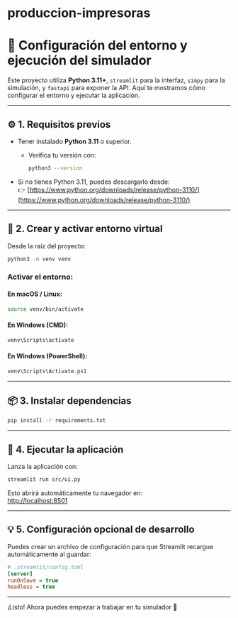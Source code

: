 # produccion-impresoras

# 🧪 Configuración del entorno y ejecución del simulador

Este proyecto utiliza **Python 3.11+**, `streamlit` para la interfaz, `simpy` para la simulación, y `fastapi` para exponer la API. Aquí te mostramos cómo configurar el entorno y ejecutar la aplicación.

---

## ⚙️ 1. Requisitos previos

- Tener instalado **Python 3.11** o superior.
  - Verifica tu versión con:
    ```bash
    python3 --version
    ```

- Si no tienes Python 3.11, puedes descargarlo desde:  
  👉 [https://www.python.org/downloads/release/python-3110/](https://www.python.org/downloads/release/python-3110/)

---

## 🧰 2. Crear y activar entorno virtual

Desde la raíz del proyecto:

```bash
python3 -m venv venv
```

### Activar el entorno:

#### En macOS / Linux:
```bash
source venv/bin/activate
```

#### En Windows (CMD):
```cmd
venv\Scripts\activate
```

#### En Windows (PowerShell):
```powershell
venv\Scripts\Activate.ps1
```

---

## 📦 3. Instalar dependencias

```bash
pip install -r requirements.txt
```

---

## 🚀 4. Ejecutar la aplicación

Lanza la aplicación con:

```bash
streamlit run src/ui.py
```

Esto abrirá automáticamente tu navegador en:  
[http://localhost:8501](http://localhost:8501)

---

## 💡 5. Configuración opcional de desarrollo

Puedes crear un archivo de configuración para que Streamlit recargue automáticamente al guardar:

```ini
# .streamlit/config.toml
[server]
runOnSave = true
headless = true
```

---

¡Listo! Ahora puedes empezar a trabajar en tu simulador 🚀


